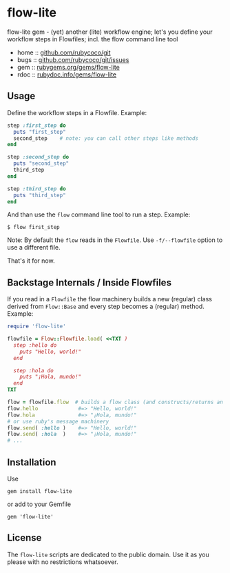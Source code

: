 # flow-lite

flow-lite gem - (yet) another (lite) workflow engine; let's you define your workflow steps in Flowfiles; incl. the flow command line tool


* home  :: [github.com/rubycoco/git](https://github.com/rubycoco/git)
* bugs  :: [github.com/rubycoco/git/issues](https://github.com/rubycoco/git/issues)
* gem   :: [rubygems.org/gems/flow-lite](https://rubygems.org/gems/flow-lite)
* rdoc  :: [rubydoc.info/gems/flow-lite](http://rubydoc.info/gems/flow-lite)



## Usage


Define the workflow steps in a Flowfile. Example:


``` ruby
step :first_step do
  puts "first_step"
  second_step    # note: you can call other steps like methods
end

step :second_step do
  puts "second_step"
  third_step
end

step :third_step do
  puts "third_step"
end
```

And than use the `flow` command line tool to run a step.
Example:

```
$ flow first_step
```

Note: By default the `flow` reads in the `Flowfile`. Use `-f/--flowfile` option to use a different file.


That's it for now.



## Backstage Internals / Inside Flowfiles


If you read in a `Flowfile` the flow machinery
builds a new (regular) class derived from `Flow::Base`
and every step becomes a (regular) method. Example:

``` ruby
require 'flow-lite'

flowfile = Flow::Flowfile.load( <<TXT )
  step :hello do
    puts "Hello, world!"
  end

  step :hola do
    puts "¡Hola, mundo!"
  end
TXT

flow = flowfile.flow  # builds a flow class (and constructs/returns an instance)
flow.hello             #=> "Hello, world!"
flow.hola              #=> "¡Hola, mundo!"
# or use ruby's message machinery
flow.send( :hello )    #=> "Hello, world!"
flow.send( :hola  )    #=> "¡Hola, mundo!"
# ...
```



## Installation

Use

    gem install flow-lite

or add to your Gemfile

    gem 'flow-lite'



## License

The `flow-lite` scripts are dedicated to the public domain.
Use it as you please with no restrictions whatsoever.


